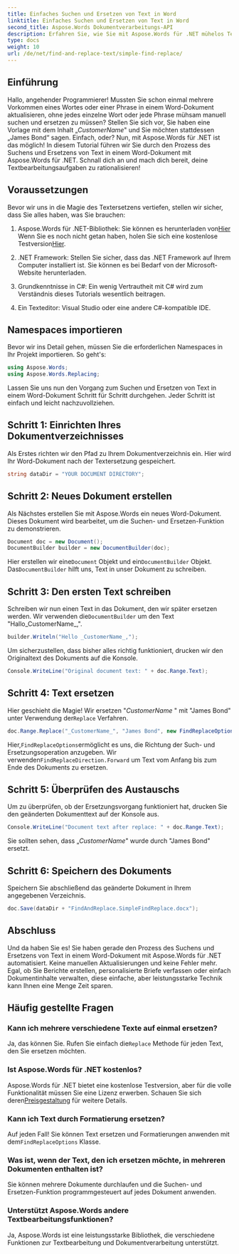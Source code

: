 ```yaml
---
title: Einfaches Suchen und Ersetzen von Text in Word
linktitle: Einfaches Suchen und Ersetzen von Text in Word
second_title: Aspose.Words Dokumentverarbeitungs-API
description: Erfahren Sie, wie Sie mit Aspose.Words für .NET mühelos Text in Word-Dokumenten suchen und ersetzen. Schritt-für-Schritt-Anleitung enthalten.
type: docs
weight: 10
url: /de/net/find-and-replace-text/simple-find-replace/
---
```

## Einführung

Hallo, angehender Programmierer! Mussten Sie schon einmal mehrere Vorkommen eines Wortes oder einer Phrase in einem Word-Dokument aktualisieren, ohne jedes einzelne Wort oder jede Phrase mühsam manuell suchen und ersetzen zu müssen? Stellen Sie sich vor, Sie haben eine Vorlage mit dem Inhalt „_CustomerName_" und Sie möchten stattdessen „James Bond“ sagen. Einfach, oder? Nun, mit Aspose.Words für .NET ist das möglich! In diesem Tutorial führen wir Sie durch den Prozess des Suchens und Ersetzens von Text in einem Word-Dokument mit Aspose.Words für .NET. Schnall dich an und mach dich bereit, deine Textbearbeitungsaufgaben zu rationalisieren!

## Voraussetzungen

Bevor wir uns in die Magie des Textersetzens vertiefen, stellen wir sicher, dass Sie alles haben, was Sie brauchen:

1.  Aspose.Words für .NET-Bibliothek: Sie können es herunterladen von[Hier](https://releases.aspose.com/words/net/) Wenn Sie es noch nicht getan haben, holen Sie sich eine kostenlose Testversion[Hier](https://releases.aspose.com/).

2. .NET Framework: Stellen Sie sicher, dass das .NET Framework auf Ihrem Computer installiert ist. Sie können es bei Bedarf von der Microsoft-Website herunterladen.

3. Grundkenntnisse in C#: Ein wenig Vertrautheit mit C# wird zum Verständnis dieses Tutorials wesentlich beitragen.

4. Ein Texteditor: Visual Studio oder eine andere C#-kompatible IDE.

## Namespaces importieren

Bevor wir ins Detail gehen, müssen Sie die erforderlichen Namespaces in Ihr Projekt importieren. So geht's:

```csharp
using Aspose.Words;
using Aspose.Words.Replacing;
```

Lassen Sie uns nun den Vorgang zum Suchen und Ersetzen von Text in einem Word-Dokument Schritt für Schritt durchgehen. Jeder Schritt ist einfach und leicht nachzuvollziehen.

## Schritt 1: Einrichten Ihres Dokumentverzeichnisses

Als Erstes richten wir den Pfad zu Ihrem Dokumentverzeichnis ein. Hier wird Ihr Word-Dokument nach der Textersetzung gespeichert.

```csharp
string dataDir = "YOUR DOCUMENT DIRECTORY";
```

## Schritt 2: Neues Dokument erstellen

Als Nächstes erstellen Sie mit Aspose.Words ein neues Word-Dokument. Dieses Dokument wird bearbeitet, um die Suchen- und Ersetzen-Funktion zu demonstrieren.

```csharp
Document doc = new Document();
DocumentBuilder builder = new DocumentBuilder(doc);
```

 Hier erstellen wir eine`Document` Objekt und ein`DocumentBuilder` Objekt. Das`DocumentBuilder` hilft uns, Text in unser Dokument zu schreiben.

## Schritt 3: Den ersten Text schreiben

 Schreiben wir nun einen Text in das Dokument, den wir später ersetzen werden. Wir verwenden die`DocumentBuilder` um den Text "Hallo_CustomerName_,".

```csharp
builder.Writeln("Hello _CustomerName_,");
```

Um sicherzustellen, dass bisher alles richtig funktioniert, drucken wir den Originaltext des Dokuments auf die Konsole.

```csharp
Console.WriteLine("Original document text: " + doc.Range.Text);
```

## Schritt 4: Text ersetzen

Hier geschieht die Magie! Wir ersetzen "_CustomerName_ " mit "James Bond" unter Verwendung der`Replace` Verfahren. 

```csharp
doc.Range.Replace("_CustomerName_", "James Bond", new FindReplaceOptions(FindReplaceDirection.Forward));
```

 Hier,`FindReplaceOptions`ermöglicht es uns, die Richtung der Such- und Ersetzungsoperation anzugeben. Wir verwenden`FindReplaceDirection.Forward` um Text vom Anfang bis zum Ende des Dokuments zu ersetzen.

## Schritt 5: Überprüfen des Austauschs

Um zu überprüfen, ob der Ersetzungsvorgang funktioniert hat, drucken Sie den geänderten Dokumenttext auf der Konsole aus.

```csharp
Console.WriteLine("Document text after replace: " + doc.Range.Text);
```

Sie sollten sehen, dass „_CustomerName_" wurde durch "James Bond" ersetzt.

## Schritt 6: Speichern des Dokuments

Speichern Sie abschließend das geänderte Dokument in Ihrem angegebenen Verzeichnis.

```csharp
doc.Save(dataDir + "FindAndReplace.SimpleFindReplace.docx");
```

## Abschluss

Und da haben Sie es! Sie haben gerade den Prozess des Suchens und Ersetzens von Text in einem Word-Dokument mit Aspose.Words für .NET automatisiert. Keine manuellen Aktualisierungen und keine Fehler mehr. Egal, ob Sie Berichte erstellen, personalisierte Briefe verfassen oder einfach Dokumentinhalte verwalten, diese einfache, aber leistungsstarke Technik kann Ihnen eine Menge Zeit sparen.

## Häufig gestellte Fragen

### Kann ich mehrere verschiedene Texte auf einmal ersetzen?
 Ja, das können Sie. Rufen Sie einfach die`Replace` Methode für jeden Text, den Sie ersetzen möchten.

### Ist Aspose.Words für .NET kostenlos?
Aspose.Words für .NET bietet eine kostenlose Testversion, aber für die volle Funktionalität müssen Sie eine Lizenz erwerben. Schauen Sie sich deren[Preisgestaltung](https://purchase.aspose.com/buy) für weitere Details.

### Kann ich Text durch Formatierung ersetzen?
 Auf jeden Fall! Sie können Text ersetzen und Formatierungen anwenden mit dem`FindReplaceOptions` Klasse.

### Was ist, wenn der Text, den ich ersetzen möchte, in mehreren Dokumenten enthalten ist?
Sie können mehrere Dokumente durchlaufen und die Suchen- und Ersetzen-Funktion programmgesteuert auf jedes Dokument anwenden.

### Unterstützt Aspose.Words andere Textbearbeitungsfunktionen?
Ja, Aspose.Words ist eine leistungsstarke Bibliothek, die verschiedene Funktionen zur Textbearbeitung und Dokumentverarbeitung unterstützt.